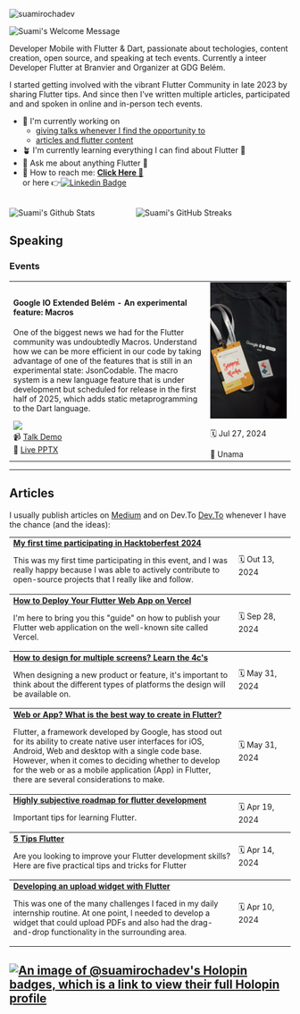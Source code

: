 <p align="center">
  
<p align="left"> <img src="https://komarev.com/ghpvc/?username=suamirochadev&label=Profile%20views&color=000000&style=plastic" alt="suamirochadev" /> </p>
<img alt="Suami's Welcome Message"
src="https://readme-typing-svg.herokuapp.com?font=Comic+Sans&pause=1000&color=3ECCF8&center=true&random=false&width=435&lines=%F0%9F%91%8B+Hi+ppl!+I'm+Suami;%F0%9F%91%8B+Oi+pessoal!+Sou+a+Suami">
<br/>

Developer Mobile with Flutter & Dart, passionate about techologies, content creation, open source, and speaking at tech events.
Currently a inteer Developer Flutter at Branvier and Organizer at GDG Belém.

I started getting involved with the vibrant Flutter Community in late 2023 by sharing Flutter tips. And since then I’ve written multiple articles, participated and  and spoken in online and in-person tech events.


* 📲 I'm currently working on
  - [giving talks whenever I find the opportunity to](#speaking)
  - [articles and flutter content](#articles)
* 🪴 I'm currently learning everything I can find about Flutter 🩵
* 💭 Ask me about anything Flutter 🩵
* 📧 How to reach me:
  <b>[Click Here 🩵](https://bento.me/suamirochadev)</b>
  <br/>
  or here 👉<a href="https://www.linkedin.com/in/suamirochadev/"><img alt="Linkedin Badge" src="https://img.shields.io/badge/-Suami%20Rocha-000000?style=flat-square&logo=Linkedin&logoColor=white&link=https://www.linkedin.com/in/suamirochadev/"/></a>
</p>

<br />
<div style="display: flex; align-items: center;">
<img width="45%" src="https://github-readme-stats.vercel.app/api?username=suamirochadev&show_icons=true&count_private=true&hide_title=false&theme=ocean-gradient" alt="Suami's Github Stats" />

<img width="48%" src="https://github-readme-streak-stats.herokuapp.com?user=suamirochadev&theme=ocean-gradient&date_format=M%20j%5B%2C%20Y%5D" alt="Suami's GitHub Streaks" />
</div>



## Speaking

### Events

  <table>
            <tbody>
                    <tr>
                        <td width="70%">
                                        <h4> Google IO Extended Belém - An experimental feature: Macros</h4>
                                            <p>
                            One of the biggest news we had for the Flutter community was undoubtedly Macros. Understand how we can be more efficient in our code by taking advantage of one of the features that is still in an experimental state: JsonCodable. The macro system is a new language feature that is under development but scheduled for release in the first half of 2025, which adds static metaprogramming to the Dart language.    
                                           </p>
                                          <a href="https://github.com/suamirochadev/jsoncodable">
                                          <img src="https://github-readme-stats.vercel.app/api/pin/?username=suamirochadev&repo=jsoncodable&theme=icegradient"></img>
                                          </a>
                                          <br>
                                          📹 <a href="https://www.youtube.com/live/e-4Nh2Kbxlw?si=EmeWX_rckkNgr6IZ">Talk Demo</a>
                                          </br>
                                          🔗 <a href="https://docs.google.com/presentation/d/1kb8iEy9wfV5ZwQBD3EuQRAkKLsZNEracxwlo7_tXJn8/edit?usp=sharing">Live PPTX</a>
                          </td>                    
                        <td width="30%">
                                <img alt="image" src="https://github.com/suamirochadev/suamirochadev/blob/main/google.jpeg">
                              <p>🗓️ Jul 27, 2024</p>
                            📍 Unama
                        </td>
                    </tr>
            </tbody>
  </table>

    
---
## Articles

 I usually publish articles on [Medium](https://medium.com/@suamirochadev) and on Dev.To [Dev.To](https://dev.to/suamirochadev) whenever I have the chance (and the ideas):

<table>

<tbody>
    <tr>
      <td width="80%">
        <strong>
          <a href="https://dev.to/suamirochadev/my-first-time-participating-in-hacktoberfest-2024-4940">My first time participating in Hacktoberfest 2024</a></strong>
          <p>
            This was my first time participating in this event, and I was really happy because I was able to actively contribute to open-source projects that I really like and follow.
          </p>
      </td>
      <td width="20%">🗓️ Out 13, 2024</td>
    </tr>
  </tbody>
  
<tbody>
    <tr>
      <td width="80%">
        <strong>
          <a href="https://dev.to/devsnorte/como-fazer-deploy-no-vercel-com-o-seu-app-web-flutter-3o43">How to Deploy Your Flutter Web App on Vercel</a></strong>
          <p>
            I'm here to bring you this "guide" on how to publish your Flutter web application on the well-known site called Vercel.
          </p>
      </td>
      <td width="20%">🗓️ Sep 28, 2024</td>
    </tr>
  </tbody>
  
  <tbody>
    <tr>
      <td width="80%">
        <strong>
          <a href="https://dev.to/devsnorte/como-projetar-para-varias-telas-aprenda-os-4cs-551">How to design for multiple screens? Learn the 4c's</a></strong>
          <p>
            When designing a new product or feature, it's important to think about the different types of platforms the design will be available on.
          </p>
      </td>
      <td width="20%">🗓️ May 31, 2024</td>
    </tr>
  </tbody>
  
  <tbody>
    <tr>
      <td width="80%">
        <strong>
          <a href="https://dev.to/suamirochadev/web-ou-app-qual-o-melhor-para-criar-em-flutter-4oio">Web or App? What is the best way to create in Flutter?</a></strong>
          <p>
            Flutter, a framework developed by Google, has stood out for its ability to create native user interfaces for iOS, Android, Web and desktop with a single code base. However, when it comes to deciding whether to develop for the web or as a mobile application (App) in Flutter, there are several considerations to make.
          </p>
      </td>
      <td width="20%">🗓️ May 31, 2024</td>
    </tr>
  </tbody>
  
  <tbody>
    <tr>
      <td width="80%">
        <strong>
          <a href="https://medium.com/brasilflutter/roteiro-altamente-subjetivo-para-desenvolvimento-com-flutter-add7cf9f310d">Highly subjective roadmap for flutter development</a></strong>
          <p>
            Important tips for learning Flutter.
          </p>
      </td>
      <td width="20%">🗓️ Apr 19, 2024</td>
    </tr>
  </tbody>

<tbody>
    <tr>
      <td width="80%">
        <strong>
          <a href="https://dev.to/suamirochadev/5-dicas-de-flutter-36ee">5 Tips Flutter</a></strong>
          <p>
            Are you looking to improve your Flutter development skills?
              Here are five practical tips and tricks for Flutter
          </p>
      </td>
      <td width="20%">🗓️ Apr 14, 2024</td>
    </tr>
  </tbody>
  
  <tbody>
    <tr>
      <td width="80%">
        <strong>
          <a href="https://medium.com/@suamirochadev/desenvolvendo-um-widget-de-upload-com-flutter-8de446b1d024">Developing an upload widget with Flutter</a></strong>
          <p>
            This was one of the many challenges I faced in my daily internship routine. At one point, I needed to develop a widget that could upload PDFs and also had the drag-and-drop functionality in the surrounding area.
          </p>
      </td>
      <td width="20%">🗓️ Apr 10, 2024</td>
    </tr>
  </tbody>
  
</table>


[![An image of @suamirochadev's Holopin badges, which is a link to view their full Holopin profile](https://holopin.me/suamirochadev)](https://holopin.io/@suamirochadev)
--

